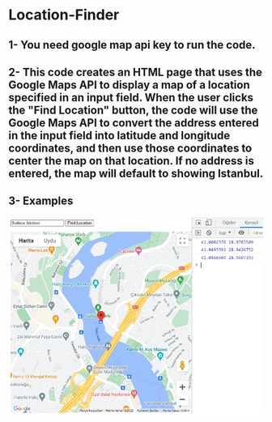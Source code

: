 # Location-Finder

## 1- You need google map api key to run the code.
## 2- This code creates an HTML page that uses the Google Maps API to display a map of a location specified in an input field. When the user clicks the "Find Location" button, the code will use the Google Maps API to convert the address entered in the input field into latitude and longitude coordinates, and then use those coordinates to center the map on that location. If no address is entered, the map will default to showing Istanbul.

## 3- Examples

![Example](https://raw.githubusercontent.com/gurkanyakar/Location-Finder/main/images/map-1.PNG)
